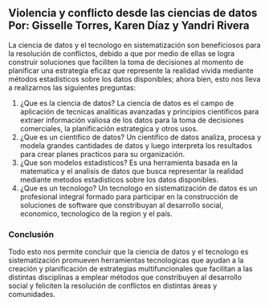 ## Violencia y conflicto desde las ciencias de datos   Por: Gisselle Torres, Karen Díaz y Yandri Rivera
La ciencia de datos y el tecnologo en sistematización son beneficiosos para la resolución de conflictos, debido a que por medio de ellas se logra construir soluciones que faciliten la toma de decisiones al momento de planificar una estrategia eficaz que represente la realidad vivida mediante métodos estadisticos sobre los datos disponibles; ahora bien, esto nos lleva a realizarnos las siguientes preguntas:
1. ¿Que es la ciencia de datos? 
La ciencia de datos es el campo de aplicación de tecnicas analiticas avanzadas y principios cientificos para extraer información valiosa de los datos para la toma de decisiones comerciales, la planificación estrategica y otros usos.
2. ¿Que es un cientifico de datos?
Un cientifico de datos analiza, procesa y modela grandes cantidades de datos y luego interpreta los resultados para crear planes practicos para su organización. 
3. ¿Que son modelos estadisticos? 
Es una herramienta basada en la matematica y el analisis de datos que busca representar la realidad mediante metodos estadisticos sobre los datos disponibles.
4. ¿Que es un tecnologo? 
Un tecnologo en sistematización de datos es un profesional integral formado para participar en la construcción de soluciones de software que constribuyan al desarrollo social, economico, tecnologico de la region y el país. 
### Conclusión
Todo esto nos permite concluir que la ciencia de datos y el tecnologo es sistematización promueven herramientas tecnologicas que ayudan a la creación y planificación de estrategias multifuncionales que facilitan a las distintas disciplinas a emplear métodos que constribuyen al desarrollo social y feliciten la resolución de conflictos en distintas áreas y comunidades.
